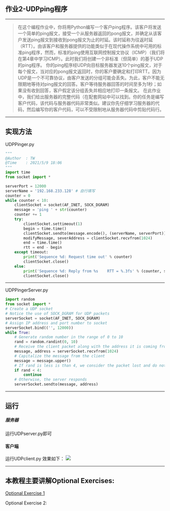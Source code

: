 ﻿## 作业2-UDPping程序
---

>在这个编程作业中，你将用Python编写一个客户ping程序。该客户将发送一个简单的ping报文，接受一个从服务器返回的pong报文，并确定从该客户发送ping报文到接收到pong报文为止的时延。该时延称为往返时延（RTT）。由该客户和服务器提供的功能类似于在现代操作系统中可用的标准ping程序，然而，标准的ping使用互联网控制报文协议（ICMP）（我们将在第4章中学习ICMP）。此时我们将创建一个非标准（但简单）的基于UDP的ping程序。
你的ping程序经UDP向目标服务器发送10个ping报文，对于每个报文，当对应的pong报文返回时，你的客户要确定和打印RTT。因为UDP是一个不可靠协议，由客户发送的分组可能会丢失。为此，客户不能无限期地等待对ping报文的回答。客户等待服务器回答的时间至多为1秒；如果没有收到回答，客户假定该分组丢失并相应地打印一条报文。
在此作业中，我们给出服务器的完整代码（在配套网站中可以找到。你的任务是编写客户代码，该代码与服务器代码非常类似。建议你先仔细学习服务器的代码，然后编写你的客户代码，可以不受限制地从服务器代码中剪贴代码行。

 

---


## 实现方法
UDPPinger.py
```python
"""
@Author  : TW
@Time    : 2021/5/9 18:06
"""
import time
from socket import *

serverPort = 12000
serverName = '192.168.233.128' # 自行填写
counter = 0
while counter < 10:
    clientSocket = socket(AF_INET, SOCK_DGRAM)
    message = 'ping ' + str(counter)
    counter += 1
    try:
        clientSocket.settimeout(1)
        begin = time.time()
        clientSocket.sendto(message.encode(), (serverName, serverPort))
        modifyMessage, severAddress = clientSocket.recvfrom(1024)
        end = time.time()
        rtt = end - begin
    except timeout:
        print('Sequence %d: Request time out' % counter)
        clientSocket.close()
    else:
        print('Sequence %d: Reply from %s    RTT = %.3fs' % (counter, serverName, rtt))
        clientSocket.close()


```
---
UDPPingerServer.py

```python
import random
from socket import *
# Create a UDP socket
# Notice the use of SOCK_DGRAM for UDP packets
serverSocket = socket(AF_INET, SOCK_DGRAM)
# Assign IP address and port number to socket
serverSocket.bind(('', 12000))
while True:
    # Generate random number in the range of 0 to 10
    rand = random.randint(0, 10)
    # Receive the client packet along with the address it is coming from
    message, address = serverSocket.recvfrom(1024)
    # Capitalize the message from the client
    message = message.upper()
    # If rand is less is than 4, we consider the packet lost and do not respond
    if rand < 4:
        continue
    # Otherwise, the server responds
    serverSocket.sendto(message, address)

```
---
## 运行
##### 服务器
运行UDPserver.py即可
#### 客户端
运行UDPclient.py
效果如下：
![](https://img-blog.csdnimg.cn/20210516140602591.png)

---
## 本教程主要讲解Optional Exercises:

[Optional Exercise 1](Optional-exercise-1.md)

Optional Exercise 2:
